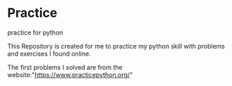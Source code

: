 # Practice
practice for python

This Repository is created for me to practice my python skill with problems and exercises I found online.


The first problems I solved are from the website:"https://www.practicepython.org/"
